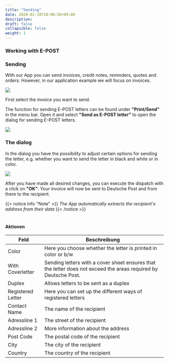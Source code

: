```yaml
---
title: "Sending"
date: 2020-02-28T10:08:56+09:00
description: 
draft: false
collapsible: false
weight: 1
---
```

### Working with E-POST

### Sending

With our App you can send invoices, credit notes, reminders, quotes and orders. However, in our application example we will focus on invoices.

![](images/apps/epostrechnung.PNG)

First select the invoice you want to send.

The function for sending E-POST letters can be found under **"Print/Send"** in the menu bar. Open it and select **"Send as E-POST letter"** to open the dialog for sending E-POST letters.

![](images/apps/epostprintsend.PNG)

### The dialog

In the dialog you have the possibility to adjust certain options for sending the letter, e.g. whether you want to send the letter in black and white or in color.

![](images/apps/epostdialog.PNG)

After you have made all desired changes, you can execute the dispatch with a click on **"OK"**. Your invoice will now be sent to Deutsche Post and from there to the recipient.

{{< notice info "Note" >}}
 _The App automatically extracts the recipient's address from their data_
{{< /notice >}}
#

#### Aktionen

| Feld              | Beschreibung                                                                                                                   |
|-------------------|--------------------------------------------------------------------------------------------------------------------------------|
| Color             | Here you choose whether the letter is printed in color or b/w                                                                  |
| With Coverletter  | Sending letters with a cover sheet ensures that the letter does not exceed the areas required by Deutsche Post.                |
| Duplex            | Allows letters to be sent as a duplex                                                                                          |
| Registered Letter | Here you can set up the different ways of registered letters                                                                   |
| Contact Name      | The name of the recipient                                                                                                      |
| Adressline 1      | The street of the recipient                                                                                                    |
| Adressline 2      | More information about the address                                                                                             |
| Post Code         | The postal code of the recipient                                                                                               |
| City              | The city of the recipient                                                                                                      |
| Country           | The country of the recipient                                                                                                   |